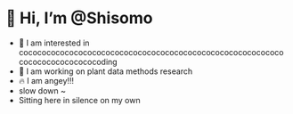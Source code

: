 # 👋 Hi, I’m @Shisomo

- 👀 I am interested in cocococococococococococococococococococococococococococococococococococococoding
- 🍃 I am working on plant data methods research
- 🔥 I am angey!!!
- slow down ~
- Sitting here in silence on my own
